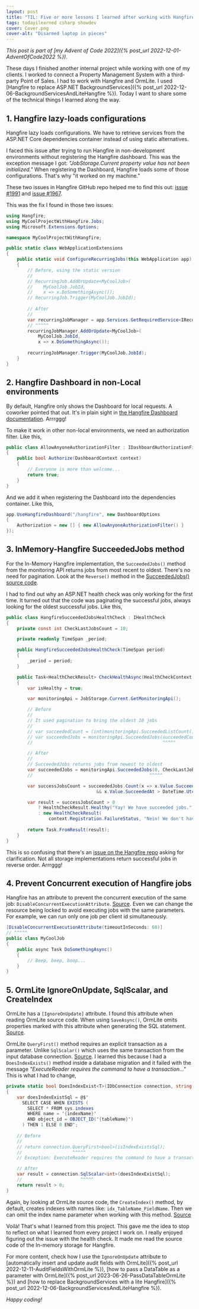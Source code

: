 ```yaml
---
layout: post
title: "TIL: Five or more lessons I learned after working with Hangfire and OrmLite"
tags: todayilearned csharp showdev
cover: Cover.png
cover-alt: "Disarmed laptop in pieces" 
---
```


_This post is part of [my Advent of Code 2022]({% post_url 2022-12-01-AdventOfCode2022 %})._

These days I finished another internal project while working with one of my clients. I worked to connect a Property Management System with a third-party Point of Sales. I had to work with Hangfire and OrmLite. I used [Hangfire to replace ASP.NET BackgroundServices]({% post_url 2022-12-06-BackgroundServicesAndLiteHangfire %}). Today I want to share some of the technical things I learned along the way.

## 1. Hangfire lazy-loads configurations

Hangfire lazy loads configurations. We have to retrieve services from the ASP.NET Core dependencies container instead of using static alternatives.

I faced this issue after trying to run Hangfire in non-development environments without registering the Hangfire dashboard. This was the exception message I got: _"JobStorage.Current property value has not been initialized."_ When registering the Dashboard, Hangfire loads some of those configurations. That's why "it worked on my machine."

These two issues in Hangfire GitHub repo helped me to find this out: [issue #1991](https://github.com/HangfireIO/Hangfire/issues/1991) and [issue #1967](https://github.com/HangfireIO/Hangfire/issues/1967).

This was the fix I found in those two issues:

```csharp
using Hangfire;
using MyCoolProjectWithHangfire.Jobs;
using Microsoft.Extensions.Options;

namespace MyCoolProjectWithHangfire;

public static class WebApplicationExtensions
{
    public static void ConfigureRecurringJobs(this WebApplication app)
    {
        // Before, using the static version
        //
        // RecurringJob.AddOrUpdate<MyCoolJob>(
        //    MyCoolJob.JobId,
        //    x => x.DoSomethingAsync());
        // RecurringJob.Trigger(MyCoolJob.JobId);
				
        // After
        //
        var recurringJobManager = app.Services.GetRequiredService<IRecurringJobManager>();
        // ^^^^^
        recurringJobManager.AddOrUpdate<MyCoolJob>(
            MyCoolJob.JobId,
            x => x.DoSomethingAsync());
			
        recurringJobManager.Trigger(MyCoolJob.JobId);
    }
}
```

## 2. Hangfire Dashboard in non-Local environments

By default, Hangfire only shows the Dashboard for local requests. A coworker pointed that out. It's in plain sight in [the Hangfire Dashboard documentation](https://docs.hangfire.io/en/latest/configuration/using-dashboard.html). Arrrggg!

To make it work in other non-local environments, we need an authorization filter. Like this,

```csharp
public class AllowAnyoneAuthorizationFilter : IDashboardAuthorizationFilter
{
    public bool Authorize(DashboardContext context)
    {
        // Everyone is more than welcome...
        return true;
    }
}
```

And we add it when registering the Dashboard into the dependencies container. Like this,

```csharp
app.UseHangfireDashboard("/hangfire", new DashboardOptions
{
    Authorization = new [] { new AllowAnyoneAuthorizationFilter() }
});
```

## 3. InMemory-Hangfire SucceededJobs method

For the In-Memory Hangfire implementation, the `SucceededJobs()` method from the monitoring API returns jobs from most recent to oldest. There's no need for pagination. Look at the `Reverse()` method in the [SucceededJobs() source code](https://github.com/HangfireIO/Hangfire.InMemory/blob/master/src/Hangfire.InMemory/InMemoryMonitoringApi.cs#L308).

I had to find out why an ASP.NET health check was only working for the first time. It turned out that the code was paginating the successful jobs, always looking for the oldest successful jobs. Like this,

```csharp
public class HangfireSucceededJobsHealthCheck : IHealthCheck
{
    private const int CheckLastJobsCount = 10;

    private readonly TimeSpan _period;

    public HangfireSucceededJobsHealthCheck(TimeSpan period)
    {
        _period = period;
    }

    public Task<HealthCheckResult> CheckHealthAsync(HealthCheckContext context, CancellationToken cancellationToken = default)
    {
        var isHealthy = true;

        var monitoringApi = JobStorage.Current.GetMonitoringApi();

        // Before
        //
        // It used pagination to bring the oldest 10 jobs
        //
        // var succeededCount = (int)monitoringApi.SucceededListCount();
        // var succeededJobs = monitoringApi.SucceededJobs(succeededCount - CheckLastJobsCount, CheckLastJobsCount);
        //                                                 ^^^^^

        // After
        //
        // SucceededJobs returns jobs from newest to oldest 
        var succeededJobs = monitoringApi.SucceededJobs(0, CheckLastJobsCount);
        //                                            ^^^^^  

        var successJobsCount = succeededJobs.Count(x => x.Value.SucceededAt.HasValue
                                  && x.Value.SucceededAt > DateTime.UtcNow - period);

        var result = successJobsCount > 0
            ? HealthCheckResult.Healthy("Yay! We have succeeded jobs.")
            : new HealthCheckResult(
                context.Registration.FailureStatus, "Nein! We don't have succeeded jobs.");
        
        return Task.FromResult(result);
    }
}
```

This is so confusing that there's an [issue on the Hangfire repo](https://github.com/HangfireIO/Hangfire/issues/2160) asking for clarification. Not all storage  implementations return successful jobs in reverse order. Arrrggg!

## 4. Prevent Concurrent execution of Hangfire jobs

Hangfire has an attribute to prevent the concurrent execution of the same job: `DisableConcurrentExecutionAttribute`. [Source](https://github.com/HangfireIO/Hangfire/blob/master/src/Hangfire.Core/DisableConcurrentExecutionAttribute.cs). Even we can change the resource being locked to avoid executing jobs with the same parameters. For example, we can run only one job per client id simultaneously.

```csharp
[DisableConcurrentExecutionAttribute(timeoutInSeconds: 60)]
// ^^^^^
public class MyCoolJob
{
    public async Task DoSomethingAsync()
    {
        // Beep, beep, boop...
    }
}
```

## 5. OrmLite IgnoreOnUpdate, SqlScalar, and CreateIndex

OrmLite has a `[IgnoreOnUpdate]` attribute. I found this attribute when reading OrmLite source code. When using `SaveAsync()`, OrmLite omits properties marked with this attribute when generating the SQL statement. [Source](https://github.com/ServiceStack/ServiceStack.OrmLite/blob/master/src/ServiceStack.OrmLite/OrmLiteDialectProviderBase.cs#L810).

OrmLite `QueryFirst()` method requires an explicit transaction as a parameter. Unlike `SqlScalar()` which uses the same transaction from the input database connection. [Source](https://github.com/ServiceStack/ServiceStack.OrmLite/blob/master/src/ServiceStack.OrmLite/OrmLiteReadApi.cs#L524). I learned this because I had a `DoesIndexExists()` method inside a database migration and it failed with the message _"ExecuteReader requires the command to have a transaction..."_ This is what I had to change,

```csharp
private static bool DoesIndexExist<T>(IDbConnection connection, string tableName, string indexName)
{
    var doesIndexExistSql = @$"
      SELECT CASE WHEN EXISTS (
        SELECT * FROM sys.indexes
        WHERE name = '{indexName}'
        AND object_id = OBJECT_ID('{tableName}')
      ) THEN 1 ELSE 0 END";
    
    // Before
    //
    // return connection.QueryFirst<bool>(isIndexExistsSql);
    //                   ^^^^^
    // Exception: ExecuteReader requires the command to have a transaction...

    // After
    var result = connection.SqlScalar<int>(doesIndexExistSql);
    //                      ^^^^^
    return result > 0;
}
```

Again, by looking at OrmLite source code, the `CreateIndex()` method, by default, creates indexes with names like: `idx_TableName_FieldName`. Then we can omit the index name parameter when working with this method. [Source](https://github.com/ServiceStack/ServiceStack.OrmLite/blob/master/src/ServiceStack.OrmLite/OrmLiteDialectProviderBase.cs#L1494)

Voilà! That's what I learned from this project. This gave me the idea to stop to reflect on what I learned from every project I work on. I really enjoyed figuring out the issue with the health check. It made me read the source code of the In-memory storage for Hangfire.

For more content, check how I use the `IgnoreOnUpdate` attribute to [automatically insert and update audit fields with OrmLite]({% post_url 2022-12-11-AuditFieldsWithOrmLite %}), [how to pass a DataTable as a parameter with OrmLite]({% post_url 2023-06-26-PassDataTableOrmLite %}) and [how to replace BackgroundServices with a lite Hangfire]({% post_url 2022-12-06-BackgroundServicesAndLiteHangfire %}).

_Happy coding!_